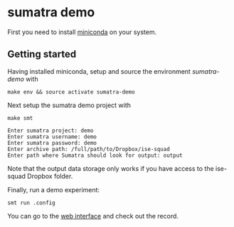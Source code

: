 # sumatra demo

First you need to install [miniconda](https://conda.io/docs/install/quick.html#linux-miniconda-install) on your system.

## Getting started
Having installed miniconda, setup and source the environment _sumatra-demo_ with

`make env && source activate sumatra-demo`

Next setup the sumatra demo project with
```
make smt
    
Enter sumatra project: demo
Enter sumatra username: demo
Enter sumatra password: demo
Enter archive path: /full/path/to/Dropbox/ise-squad
Enter path where Sumatra should look for output: output
```

Note that the output data storage only works if you have access to the ise-squad Dropbox folder.

Finally, run a demo experiment:

`smt run .config`

You can go to the [web interface](http://192.33.91.83:9183/demo/) and check out the record.
